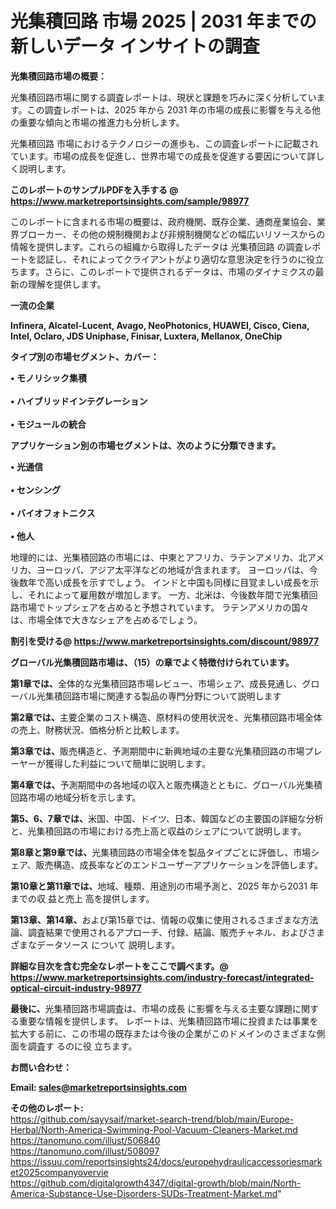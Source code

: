 # 光集積回路 市場 2025 | 2031 年までの新しいデータ インサイトの調査

<strong><b>光集積回路市場の概要：</b></strong>

光集積回路市場に関する調査レポートは、現状と課題を巧みに深く分析しています。この調査レポートは、2025 年から 2031 年の市場の成長に影響を与える他の重要な傾向と市場の推進力も分析します。

光集積回路 市場におけるテクノロジーの進歩も、この調査レポートに記載されています。市場の成長を促進し、世界市場での成長を促進する要因について詳しく説明します。

<strong>このレポートのサンプルPDFを入手する @ <a href=https://www.marketreportsinsights.com/sample/98977>https://www.marketreportsinsights.com/sample/98977</a></strong>

このレポートに含まれる市場の概要は、政府機関、既存企業、通商産業協会、業界ブローカー、その他の規制機関および非規制機関などの幅広いリソースからの情報を提供します。これらの組織から取得したデータは 光集積回路 の調査レポートを認証し、それによってクライアントがより適切な意思決定を行うのに役立ちます。さらに、このレポートで提供されるデータは、市場のダイナミクスの最新の理解を提供します。

<strong>一流の企業</strong>

<strong><b>Infinera, Alcatel-Lucent, Avago, NeoPhotonics, HUAWEI, Cisco, Ciena, Intel, Oclaro, JDS Uniphase, Finisar, Luxtera, Mellanox, OneChip</b></strong>

<strong><b>タイプ別の市場セグメント、カバー：</b></strong>

<strong>• モノリシック集積<br><br>• ハイブリッドインテグレーション<br><br>• モジュールの統合</strong>

<strong><b>アプリケーション別の市場セグメントは、次のように分類できます。</b></strong>

<strong>• 光通信<br><br>• センシング<br><br>• バイオフォトニクス<br><br>• 他人</strong>

 地理的には、光集積回路の市場には、中東とアフリカ、ラテンアメリカ、北アメリカ、ヨーロッパ、アジア太平洋などの地域が含まれます。 ヨーロッパは、今後数年で高い成長を示すでしょう。 インドと中国も同様に目覚ましい成長を示し、それによって雇用数が増加します。 一方、北米は、今後数年間で光集積回路市場でトップシェアを占めると予想されています。 ラテンアメリカの国々は、市場全体で大きなシェアを占めるでしょう。

<strong>割引を受ける@ <a href=https://www.marketreportsinsights.com/discount/98977>https://www.marketreportsinsights.com/discount/98977</a></strong>

<strong><b>グローバル光集積回路市場は、（15）の章でよく特徴付けられています。</b></strong>

<strong><b>第</b></strong><strong><b>1章では、</b></strong>全体的な光集積回路市場レビュー、市場シェア、成長見通し、グローバル光集積回路市場に関連する製品の専門分野について説明します

<strong><b>第2章では、</b></strong>主要企業のコスト構造、原材料の使用状況を、光集積回路市場全体の売上、財務状況、価格分析と比較します。

<strong><b>第3章では、</b></strong>販売構造と、予測期間中に新興地域の主要な光集積回路の市場プレーヤーが獲得した利益について簡単に説明します。

<strong><b>第4章では、</b></strong>予測期間中の各地域の収入と販売構造とともに、グローバル光集積回路市場の地域分析を示します。

<strong><b>第5、6、7章では、</b></strong>米国、中国、ドイツ、日本、韓国などの主要国の詳細な分析と、光集積回路の市場における売上高と収益のシェアについて説明します。

<strong><b>第8章と第9章では、</b></strong>光集積回路の市場全体を製品タイプごとに評価し、市場シェア、販売構造、成長率などのエンドユーザーアプリケーションを評価します。

<strong><b>第10章と第11章では、</b></strong>地域、種類、用途別の市場予測と、2025 年から2031 年までの収 益と売上 高を提供します。

<strong><b>第13章、第14章、</b></strong>および第15章では、情報の収集に使用されるさまざまな方法論、調査結果で使用されるアプローチ、付録、結論、販売チャネル、およびさまざまなデータソース について 説明します。

<strong>詳細な目次を含む完全なレポートをここで調べます。@ <a href=https://www.marketreportsinsights.com/industry-forecast/integrated-optical-circuit-industry-98977>https://www.marketreportsinsights.com/industry-forecast/integrated-optical-circuit-industry-98977</a></strong>

<strong><b>最後に、</b></strong>光集積回路市場調査は、市場の成長 に影響を</a>与える主要な課題に関する重要な情報を提供します。 レポートは、光集積回路市場に投資または事業を拡大する前に、この市場の既存または今後の企業がこのドメインのさまざまな側面を調査す るのに役 立ちます。

<strong><b>お問い合わせ：</b></strong>

<strong>Email: </strong><a href=mailto:sales@marketreportsinsights.com><strong>sales@marketreportsinsights.com</strong></a>

<strong>その他のレポート:</strong>
<br>
<a href=https://github.com/sayysaif/market-search-trend/blob/main/Europe-Herbal/North-America-Swimming-Pool-Vacuum-Cleaners-Market.md>https://github.com/sayysaif/market-search-trend/blob/main/Europe-Herbal/North-America-Swimming-Pool-Vacuum-Cleaners-Market.md</a>
<br>
<a href=https://tanomuno.com/illust/506840>https://tanomuno.com/illust/506840</a>
<br>
<a href=https://tanomuno.com/illust/508097>https://tanomuno.com/illust/508097</a>
<br>
<a href=https://issuu.com/reportsinsights24/docs/europehydraulicaccessoriesmarket2025companyovervie>https://issuu.com/reportsinsights24/docs/europehydraulicaccessoriesmarket2025companyovervie</a>
<br>
<a href=https://github.com/digitalgrowth4347/digital-growth/blob/main/North-America-Substance-Use-Disorders-SUDs-Treatment-Market.md>https://github.com/digitalgrowth4347/digital-growth/blob/main/North-America-Substance-Use-Disorders-SUDs-Treatment-Market.md</a>"
